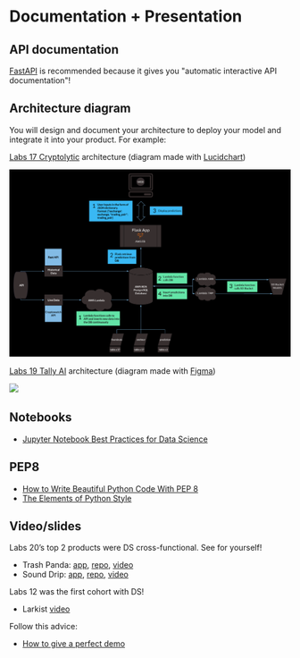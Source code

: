 # Documentation + Presentation

## API documentation

[FastAPI](https://github.com/tiangolo/fastapi) is recommended because it gives you "automatic interactive API documentation"!

## Architecture diagram

You will design and document your architecture to deploy your model and integrate it into your product. For example:

[Labs 17 Cryptolytic](https://github.com/Lambda-School-Labs/cryptolytic-ds) architecture (diagram made with [Lucidchart](https://www.lucidchart.com/))

![](https://github.com/Cryptolytic-app/cryptolyticapp/blob/master/assets/cryptolytic-architecture.png?raw=true)

[Labs 19 Tally AI](https://github.com/Lambda-School-Labs/tally-ai-ds) architecture (diagram made with [Figma](https://www.figma.com/))

![](https://i.ibb.co/RYvKF1C/Tally-Schema-5.png)

## Notebooks

- [Jupyter Notebook Best Practices for Data Science](https://www.svds.com/jupyter-notebook-best-practices-for-data-science/)

## PEP8

- [How to Write Beautiful Python Code With PEP 8](https://realpython.com/python-pep8/)
- [The Elements of Python Style](https://github.com/amontalenti/elements-of-python-style)

## Video/slides

Labs 20’s top 2 products were DS cross-functional. See for yourself!

- Trash Panda: [app](https://thetrashpanda.com/), [repo](https://github.com/Lambda-School-Labs/trashpanda-ds), [video](https://drive.google.com/file/d/1M2tlcKxAF47ifYBPFI7pk3dxNJNN2bDe/view?usp=sharing) 
- Sound Drip: [app](https://www.sound-drip.com/), [repo](https://github.com/Lambda-School-Labs/Music-Meteorologist-ds), [video](https://drive.google.com/file/d/1JSvxRMSfZ0Dzini22cDH6g5xTOTquj8v/view?usp=sharing)


Labs 12 was the first cohort with DS!

- Larkist [video](https://youtu.be/zM1H_mGNPnU)

Follow this advice:

- [How to give a perfect demo](https://scottberkun.com/2011/how-to-give-a-perfect-demo/)
